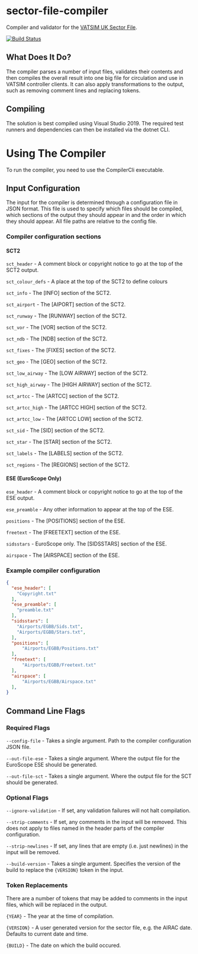 # sector-file-compiler
Compiler and validator for the [VATSIM UK Sector File](https://github.com/VATSIM-UK/uk-sector-file).

[![Build Status](https://travis-ci.com/AndyTWF/sector-file-compiler.svg?branch=master)](https://travis-ci.com/AndyTWF/sector-file-compiler)

## What Does It Do?

The compiler parses a number of input files, validates their contents and then compiles the overall result into one big file for circulation and use in VATSIM controller clients. It can also apply transformations to the output, such as removing comment lines and replacing tokens.

## Compiling

The solution is best compiled using Visual Studio 2019. The required test runners and dependencies can then be installed via the dotnet CLI.

# Using The Compiler

To run the compiler, you need to use the CompilerCli executable.

## Input Configuration

The input for the compiler is determined through a configuration file in JSON format. This file is used to specify which files should be compiled, which sections of the output they should appear in and the order in which they should appear. All file paths are relative to the config file.

### Compiler configuration sections

#### SCT2
`sct_header` - A comment block or copyright notice to go at the top of the SCT2 output.

`sct_colour_defs` - A place at the top of the SCT2 to define colours

`sct_info` - The \[INFO\] section of the SCT2.

`sct_airport` - The \[AIPORT\] section of the SCT2.

`sct_runway` - The \[RUNWAY\] section of the SCT2.

`sct_vor` - The \[VOR\] section of the SCT2.

`sct_ndb` - The \[NDB\] section of the SCT2.

`sct_fixes` - The \[FIXES\] section of the SCT2.

`sct_geo` - The \[GEO\] section of the SCT2.

`sct_low_airway` - The \[LOW AIRWAY\] section of the SCT2.

`sct_high_airway` - The \[HIGH AIRWAY\] section of the SCT2.

`sct_artcc` - The \[ARTCC\] section of the SCT2.

`sct_artcc_high` - The \[ARTCC HIGH\] section of the SCT2.

`sct_artcc_low` - The \[ARTCC LOW\] section of the SCT2.

`sct_sid` - The \[SID\] section of the SCT2.

`sct_star` - The \[STAR\] section of the SCT2.

`sct_labels` - The \[LABELS\] section of the SCT2.

`sct_regions` - The \[REGIONS\] section of the SCT2.

#### ESE (EuroScope Only)
`ese_header` - A comment block or copyright notice to go at the top of the ESE output.

`ese_preamble` - Any other information to appear at the top of the ESE.

`positions` - The \[POSITIONS\] section of the ESE.

`freetext` - The \[FREETEXT\] section of the ESE.

`sidsstars` - EuroScope only. The \[SIDSSTARS\] section of the ESE.

`airspace` - The \[AIRSPACE\] section of the ESE.

### Example compiler configuration

```JSON
{
  "ese_header": [
    "Copyright.txt"
  ],
  "ese_preamble": [
    "preamble.txt"
  ],
  "sidsstars": [
    "Airports/EGBB/Sids.txt",
    "Airports/EGBB/Stars.txt",
  ],
  "positions": [
      "Airports/EGBB/Positions.txt"
  ],
  "freetext": [
      "Airports/EGBB/Freetext.txt"
  ],
  "airspace": [
      "Airports/EGBB/Airspace.txt"
  ],
}

```

## Command Line Flags

### Required Flags

`--config-file` - Takes a single argument. Path to the compiler configuration JSON file.

`--out-file-ese` - Takes a single argument. Where the output file for the EuroScope ESE should be generated.

`--out-file-sct` - Takes a single argument. Where the output file for the SCT should be generated.

### Optional Flags

`--ignore-validation` - If set, any validation failures will not halt compilation.

`--strip-comments` - If set, any comments in the input will be removed. This does not apply to files named in the header parts of the compiler configuration.

`--strip-newlines` - If set, any lines that are empty (i.e. just newlines) in the input will be removed.

`--build-version` - Takes a single argument. Specifies the version of the build to replace the `{VERSION}` token in the input.

### Token Replacements

There are a number of tokens that may be added to comments in the input files, which will be replaced in the output.

`{YEAR}` - The year at the time of compilation.

`{VERSION}` - A user generated version for the sector file, e.g. the AIRAC date. Defaults to current date and time.

`{BUILD}` - The date on which the build occured.
